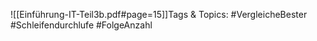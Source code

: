 
![[Einführung-IT-Teil3b.pdf#page=15]]Tags & Topics:
   #VergleicheBester
   #Schleifendurchlufe
   #FolgeAnzahl